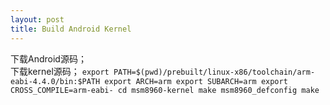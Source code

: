 ```yaml
---
layout: post
title: Build Android Kernel
---
```


下载Android源码；   
下载kernel源码；
`
    export PATH=$(pwd)/prebuilt/linux-x86/toolchain/arm-eabi-4.4.0/bin:$PATH
    export ARCH=arm
    export SUBARCH=arm
    export CROSS_COMPILE=arm-eabi-
    cd msm8960-kernel
    make msm8960_defconfig
    make
`
